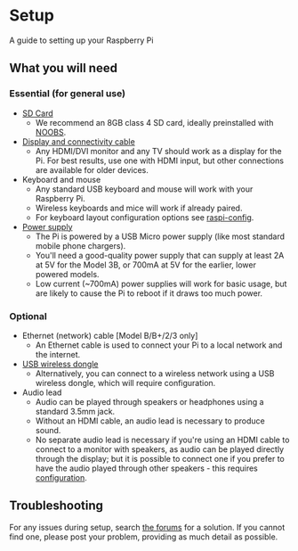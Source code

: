 # Setup

A guide to setting up your Raspberry Pi

## What you will need

### Essential (for general use)

- [SD Card](/installation/sd-cards.md)
    - We recommend an 8GB class 4 SD card, ideally preinstalled with [NOOBS](/installation/noobs.md).
- [Display and connectivity cable](monitor-connection)
    - Any HDMI/DVI monitor and any TV should work as a display for the Pi. For best results, use one with HDMI input, but other connections are available for older devices.
- Keyboard and mouse
    - Any standard USB keyboard and mouse will work with your Raspberry Pi.
    - Wireless keyboards and mice will work if already paired.
    - For keyboard layout configuration options see [raspi-config](/configuration/raspi-config.md).
- [Power supply](/hardware/raspberrypi/power)
    - The Pi is powered by a USB Micro power supply (like most standard mobile phone chargers).
    - You'll need a good-quality power supply that can supply at least 2A at 5V for the Model 3B, or 700mA at 5V for the earlier, lower powered models.
    - Low current (~700mA) power supplies will work for basic usage, but are likely to cause the Pi to reboot if it draws too much power.

### Optional

- Ethernet (network) cable [Model B/B+/2/3 only]
    - An Ethernet cable is used to connect your Pi to a local network and the internet.
- [USB wireless dongle](/configuration/wireless)
    - Alternatively, you can connect to a wireless network using a USB wireless dongle, which will require configuration.
- Audio lead
    - Audio can be played through speakers or headphones using a standard 3.5mm jack.
    - Without an HDMI cable, an audio lead is necessary to produce sound.
    - No separate audio lead is necessary if you're using an HDMI cable to connect to a monitor with speakers, as audio can be played directly through the display; but it is possible to connect one if you prefer to have the audio played through other speakers - this requires [configuration](/configuration/audio-config.md).

## Troubleshooting

For any issues during setup, search [the forums](https://www.raspberrypi.org/forums/) for a solution. If you cannot find one, please post your problem, providing as much detail as possible.
